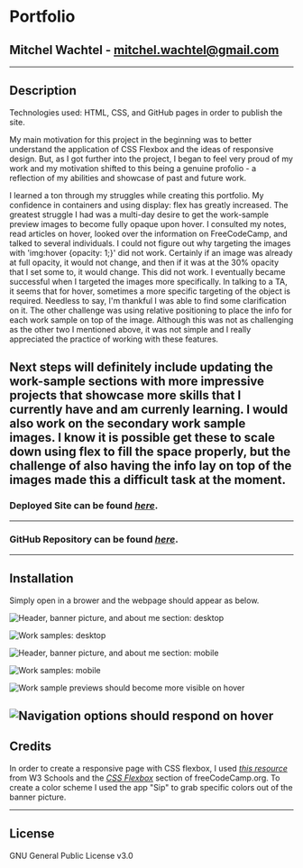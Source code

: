 # Portfolio

## Mitchel Wachtel - mitchel.wachtel@gmail.com

---
## Description

Technologies used: HTML, CSS, and GitHub pages in order to publish the site.

My main motivation for this project in the beginning was to better understand the application of CSS Flexbox and the ideas of responsive design.  But, as I got further into the project, I began to feel very proud of my work and my motivation shifted to this being a genuine profolio - a reflection of my abilities and showcase of past and future work.

I learned a ton through my struggles while creating this portfolio. My confidence in containers and using display: flex has greatly increased. The greatest struggle I had was a multi-day desire to get the work-sample preview images to become fully opaque upon hover. I consulted my notes, read articles on hover, looked over the information on FreeCodeCamp, and talked to several individuals. I could not figure out why targeting the images with 'img:hover {opacity: 1;}' did not work. Certainly if an image was already at full opacity, it would not change, and then if it was at the 30% opacity that I set some to, it would change. This did not work. I eventually became successful when I targeted the images more specifically. In talking to a TA, it seems that for hover, sometimes a more specific targeting of the object is required. Needless to say, I'm thankful I was able to find some clarification on it. The other challenge was using relative positioning to place the info for each work sample on top of the image. Although this was not as challenging as the other two I mentioned above, it was not simple and I really appreciated the practice of working with these features.


Next steps will definitely include updating the work-sample sections with more impressive projects that showcase more skills that I currently have and am currenly learning. I would also work on the secondary work sample images. I know it is possible get these to scale down using flex to fill the space properly, but the challenge of also having the info lay on top of the images made this a difficult task at the moment.
---

### **Deployed Site** can be found *[here](https://www.mitchelwachtel.me/portfolio)*. 

---

### **GitHub Repository** can be found *[here](https://github.com/mitchelwachtel/portfolio)*.

---
## Installation 

Simply open in a brower and the webpage should appear as below.

![Header, banner picture, and about me section: desktop](./assets/images/H-D.png)

![Work samples: desktop](./assets/images/W-D.png)

![Header, banner picture, and about me section: mobile](./assets/images/H-M.png)

![Work samples: mobile](./assets/images/W-M.png)

![Work sample previews should become more visible on hover](./assets/images/W-H.png)

![Navigation options should respond on hover](./assets/images/N-H.png)
---
## Credits

In order to create a responsive page with CSS flexbox, I used *[this resource](https://css-tricks.com/snippets/css/a-guide-to-flexbox/#background)* from W3 Schools and the *[CSS Flexbox](https://www.freecodecamp.org/learn/responsive-web-design#css-flexbox)* section of freeCodeCamp.org. To create a color scheme I used the app "Sip" to grab specific colors out of the banner picture. 

---
## License

GNU General Public License v3.0
